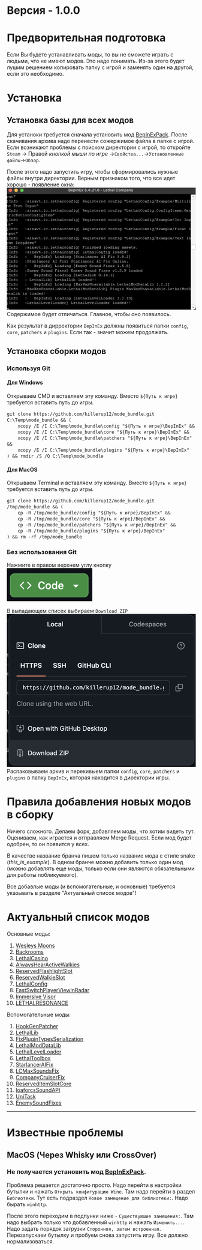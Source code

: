 # Версия - 1.0.0

# Предворительная подготовка

Если Вы будете устанавливать моды, то вы не сможете играть с людьми, что не имеют модов. Это надо понимать. Из-за этого будет лушим решением копировать папку с игрой и заменять один на другой, если это необходимо.

# Установка

## Установка базы для всех модов

Для устаноки требуется сначала установить мод [BepInExPack](https://thunderstore.io/c/lethal-company/p/BepInEx/BepInExPack/). После скачивания архива надо перенести сожержимое файла в папке с игрой. Если возникают проблемы с поиском директории с игрой, то откройте `Steam` -> Правой *кнопкой мыши по игре* ->`Свойства...`->`Установленные файлы`->`Обзор`.

После этого надо запустить игру, чтобы сформировались нужные файлы внутри директории. Верным признаком того, что все идет хорошо - появление окна: ![1726393519136](images/README/1726393519136.png)
Содержимое будет отличаться. Главное, чтобы оно появилось.

Как результат в дирректории `BepInEx` должны появиться папки `config`, `core`, `patchers` и `plugins`. Если так - значит можем продолжать.

## Установка сборки модов

### Используя Git

#### Для Windows

Открываем CMD и вставляем эту команду. Вместо `${Путь к игре}` требуется вставить путь до игры.

```
git clone https://github.com/killerup12/mode_bundle.git C:\Temp\mode_bundle && (
    xcopy /E /I C:\Temp\mode_bundle\config "${Путь к игре}\BepInEx" &&
    xcopy /E /I C:\Temp\mode_bundle\core "${Путь к игре}\BepInEx" &&
    xcopy /E /I C:\Temp\mode_bundle\patchers "${Путь к игре}\BepInEx" &&
    xcopy /E /I C:\Temp\mode_bundle\plugins "${Путь к игре}\BepInEx"
) && rmdir /S /Q C:\Temp\mode_bundle
```

#### Для MacOS

Открываем Terminal и вставляем эту команду. Вместо `${Путь к игре}` требуется вставить путь до игры.

```
git clone https://github.com/killerup12/mode_bundle.git /tmp/mode_bundle && (
    cp -R /tmp/mode_bundle/config "${Путь к игре}/BepInEx" &&
    cp -R /tmp/mode_bundle/core "${Путь к игре}/BepInEx" &&
    cp -R /tmp/mode_bundle/patchers "${Путь к игре}/BepInEx" &&
    cp -R /tmp/mode_bundle/plugins "${Путь к игре}/BepInEx"
) && rm -rf /tmp/mode_bundle
```

### Без использования Git

Нажмите в правом верхнем углу кнопку
![1726398438879](images/README/1726398438879.png)

В выпадающем списек выбираем `Download ZIP`
![1726398525856](images/README/1726398525856.png)
Распаковываем архив и перекивыем папки `config`, `core`, `patchers` и `plugins` в папку `BepInEx`, которая находится в директории игры.

# Правила добавления новых модов в сборку

Ничего сложного. Делаем форк, добавляем моды, что хотим видеть тут. Оцениваем, как играется и отправляем Merge Request. Если мод будет одобрен, то он появится у всех.

В качестве название бранча пишем только название мода с стиле snake (*this_is_example*). В одном бранче можно добавить только один мод (можно добавлять еще моды, только если они являются обязательными для работы побликуемого).

Все добавлые моды (и вспомогательные, и основные) требуется указывать в разделе "Актуальный список модов"!

# Актуальный список модов

Основные моды:

1. [Wesleys Moons](https://thunderstore.io/c/lethal-company/p/Magic_Wesley/Wesleys_Moons/)
2. [Backrooms](https://thunderstore.io/c/lethal-company/p/Backrooms/Backrooms/)
3. [LethalCasino](https://thunderstore.io/c/lethal-company/p/mrgrm7/LethalCasino/)
4. [AlwaysHearActiveWalkies](https://thunderstore.io/c/lethal-company/p/Suskitech/AlwaysHearActiveWalkies/)
5. [ReservedFlashlightSlot](https://thunderstore.io/c/lethal-company/p/FlipMods/ReservedFlashlightSlot/)
6. [ReservedWalkieSlot](https://thunderstore.io/c/lethal-company/p/FlipMods/ReservedWalkieSlot/)
7. [LethalConfig](https://thunderstore.io/c/lethal-company/p/AinaVT/LethalConfig/)
8. [FastSwitchPlayerViewInRadar](https://thunderstore.io/c/lethal-company/p/kRYstall9/FastSwitchPlayerViewInRadar/)
9. [Immersive Visor](https://thunderstore.io/c/lethal-company/p/Woecust/Immersive_Visor/)
10. [LETHALRESONANCE](https://thunderstore.io/c/lethal-company/p/LethalResonance/LETHALRESONANCE/)

Вспомогательные моды:

1. [HookGenPatcher](https://thunderstore.io/c/lethal-company/p/Evaisa/HookGenPatcher/)
2. [LethalLib](https://thunderstore.io/c/lethal-company/p/Evaisa/LethalLib/)
3. [FixPluginTypesSerialization](https://thunderstore.io/c/lethal-company/p/Evaisa/FixPluginTypesSerialization/)
4. [LethalModDataLib](https://thunderstore.io/c/lethal-company/p/MaxWasUnavailable/LethalModDataLib/)
5. [LethalLevelLoader](https://thunderstore.io/c/lethal-company/p/IAmBatby/LethalLevelLoader/)
6. [LethalToolbox](https://thunderstore.io/c/lethal-company/p/IAmBatby/LethalToolbox/)
7. [StarlancerAIFix](https://thunderstore.io/c/lethal-company/p/AudioKnight/StarlancerAIFix/)
8. [LCMaxSoundsFix](https://thunderstore.io/c/lethal-company/p/Hardy/LCMaxSoundsFix/)
9. [CompanyCruiserFix](https://thunderstore.io/c/lethal-company/p/DiFFoZ/CompanyCruiserFix/)
10. [ReservedItemSlotCore](https://thunderstore.io/c/lethal-company/p/FlipMods/ReservedItemSlotCore/)
11. [loaforcsSoundAPI](https://thunderstore.io/c/lethal-company/p/loaforc/loaforcsSoundAPI/)
12. [UniTask](https://thunderstore.io/c/lethal-company/p/Bobbie/UniTask/)
13. [EnemySoundFixes](https://thunderstore.io/c/lethal-company/p/ButteryStancakes/EnemySoundFixes/)

---

# Известные проблемы

## MacOS (Через Whisky или CrossOver)

### Не получается установить мод [BepInExPack](https://thunderstore.io/c/lethal-company/p/BepInEx/BepInExPack/).

Проблема решается достаточно просто. Надо перейти в настройки бутылки и нажать `Открыть конфигурацию Wine`. Там надо перейти в раздел `Библиотеки`. Тут есть подраздел `Новое замещение для библиотеки:`. Надо бырать `winhttp`.

После этого переходим в подпунки ниже - `Существуюшие замещения:`. Там надо выбрать только что добавленный `winhttp` и нажать `Изменить...`. Надо задать порядок загрузки `Сторонняя, затем встроенная`. Перезапускаеи бутылку и пробуем снова запустить игру. Все должно нормализоваться.
